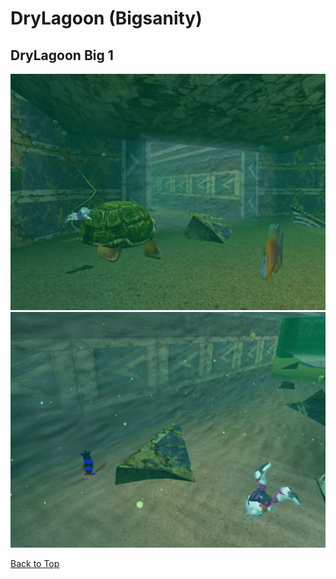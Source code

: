 # DryLagoon (Bigsanity)

## DryLagoon Big 1
![](./DryLagoon/big-1-1.png)
![](./DryLagoon/big-1-2.png)

[Back to Top](#)

